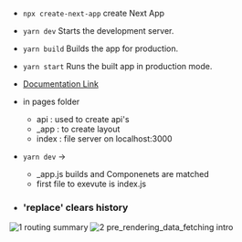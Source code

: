 - ```npx create-next-app```
  create Next App

- ```yarn dev```
  Starts the development server.

- ```yarn build```
  Builds the app for production.

- ```yarn start```
  Runs the built app in production mode.

- [Documentation Link](https://nextjs.org/docs)

- in pages folder

  - api : used to create api's
  - \_app : to create layout
  - index : file server on localhost:3000

- ```yarn dev``` ->
  - \_app.js builds and Componenets are matched
  - first file to exevute is index.js

- ### 'replace' clears history

![1  routing summary](https://user-images.githubusercontent.com/52382282/167026647-7f6996d8-97c2-4619-99c1-a125b27fd5d7.JPG)
![2  pre_rendering_data_fetching intro](https://user-images.githubusercontent.com/52382282/167026666-01f8cfe9-8212-41f5-8a43-4368583131f2.JPG)

